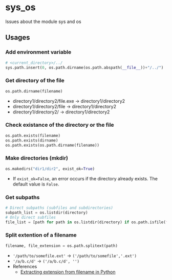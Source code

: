 # sys_os
Issues about the module sys and os

## Usages
### Add environment variable
```python
# <current_directory>/../
sys.path.insert(0, os.path.dirname(os.path.abspath(__file__))+"/../")
```
### Get directory of the file
```python
os.path.dirname(filename)
```
* directory1/directory2/file.exe -> directory1/directory2    
* directory1/directory2/file -> directory1/directory2    
* directory1/directory2/ -> directory1/directory2    
### Check existance of the directory or the file
```python
os.path.exists(filename)
os.path.exists(dirname)
os.path.exists(os.path.dirname(filename))
```
### Make directories (mkdir)
```python
os.makedirs("dir1/dir2", exist_ok=True)
```
* If `exist_ok=False`, an error occurs if the directory already exists. The default value is `False`.
### Get subpaths
```python
# Direct subpaths (subfiles and subdirectories)
subpath_list = os.listdir(directory)
# Only direct subfiles 
file_list = [path for path in os.listdir(directory) if os.path.isfile(f"{directory}/{path}")]
```
### Split extention of a filename
```python
filename, file_extension = os.path.splitext(path)
```
* `'/path/to/somefile.ext'` -> `('/path/to/somefile','.ext')`
* `'/a/b.c/d'` -> `('/a/b.c/d', '')`
* References
    * [Extracting extension from filename in Python](https://stackoverflow.com/questions/541390/extracting-extension-from-filename-in-python)